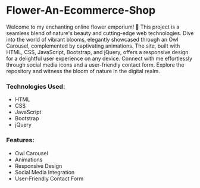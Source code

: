 # Flower-An-Ecommerce-Shop
<p>Welcome to my enchanting online flower emporium! 🌸 This project is a seamless blend of nature's beauty and cutting-edge web technologies. Dive into the world of vibrant blooms, elegantly showcased through an Owl Carousel, complemented by captivating animations. The site, built with HTML, CSS, JavaScript, Bootstrap, and jQuery, offers a responsive design for a delightful user experience on any device. Connect with me effortlessly through social media icons and a user-friendly contact form. Explore the repository and witness the bloom of nature in the digital realm.</p>

<h3>Technologies Used:</h3>
<ul>
<li>HTML</li>
<li>CSS</li>
<li>JavaScript</li>
<li>Bootstrap</li>
<li>jQuery</li>
</ul>
<h3>Features:</h3>
<ul>
<li>Owl Carousel</li>
<li>Animations</li>
<li>Responsive Design</li>
<li>Social Media Integration</li>
<li>User-Friendly Contact Form</li>
</ul>
